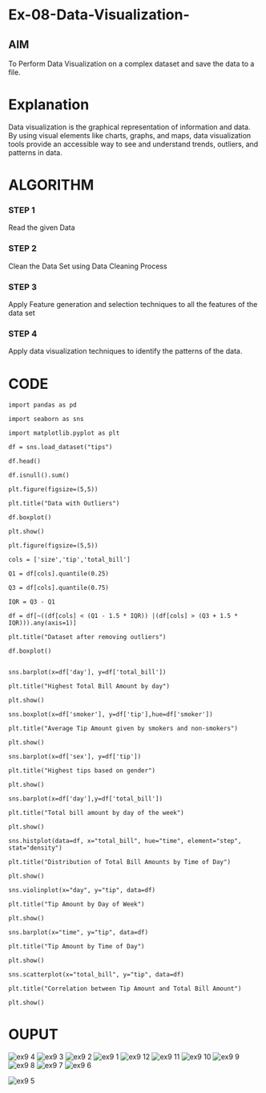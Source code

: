 # Ex-08-Data-Visualization-

## AIM
To Perform Data Visualization on a complex dataset and save the data to a file. 

# Explanation
Data visualization is the graphical representation of information and data. By using visual elements like charts, graphs, and maps, data visualization tools provide an accessible way to see and understand trends, outliers, and patterns in data.

# ALGORITHM
### STEP 1
Read the given Data
### STEP 2
Clean the Data Set using Data Cleaning Process
### STEP 3
Apply Feature generation and selection techniques to all the features of the data set
### STEP 4
Apply data visualization techniques to identify the patterns of the data.


# CODE

```
import pandas as pd

import seaborn as sns

import matplotlib.pyplot as plt

df = sns.load_dataset("tips")

df.head()

df.isnull().sum()

plt.figure(figsize=(5,5))

plt.title("Data with Outliers")

df.boxplot()

plt.show()

plt.figure(figsize=(5,5))

cols = ['size','tip','total_bill']

Q1 = df[cols].quantile(0.25)

Q3 = df[cols].quantile(0.75)

IQR = Q3 - Q1

df = df[~((df[cols] < (Q1 - 1.5 * IQR)) |(df[cols] > (Q3 + 1.5 * IQR))).any(axis=1)]

plt.title("Dataset after removing outliers")

df.boxplot()


sns.barplot(x=df['day'], y=df['total_bill'])

plt.title("Highest Total Bill Amount by day")

plt.show()

sns.boxplot(x=df['smoker'], y=df['tip'],hue=df['smoker'])

plt.title("Average Tip Amount given by smokers and non-smokers")

plt.show()

sns.barplot(x=df['sex'], y=df['tip'])

plt.title("Highest tips based on gender")

plt.show()

sns.barplot(x=df['day'],y=df['total_bill'])

plt.title("Total bill amount by day of the week")

plt.show()

sns.histplot(data=df, x="total_bill", hue="time", element="step", stat="density")

plt.title("Distribution of Total Bill Amounts by Time of Day")

plt.show()

sns.violinplot(x="day", y="tip", data=df)

plt.title("Tip Amount by Day of Week")

plt.show()

sns.barplot(x="time", y="tip", data=df)

plt.title("Tip Amount by Time of Day")

plt.show()

sns.scatterplot(x="total_bill", y="tip", data=df)

plt.title("Correlation between Tip Amount and Total Bill Amount")

plt.show()
```

# OUPUT

![ex9 4](https://github.com/Bala1511/Ex-08-Data-Visualization_1/assets/118680410/cc1a8697-f979-43d4-8da9-9ea843cc005f)
![ex9 3](https://github.com/Bala1511/Ex-08-Data-Visualization_1/assets/118680410/bf83840c-2589-4492-9fe1-038274090d5e)
![ex9 2](https://github.com/Bala1511/Ex-08-Data-Visualization_1/assets/118680410/aa7d66ce-1fe5-4fd0-933a-11b885b3de6e)
![ex9 1](https://github.com/Bala1511/Ex-08-Data-Visualization_1/assets/118680410/fcdeaeae-05c0-4445-bac7-2fc289f86803)
![ex9 12](https://github.com/Bala1511/Ex-08-Data-Visualization_1/assets/118680410/f8d52090-012b-40bf-923e-392501522994)
![ex9 11](https://github.com/Bala1511/Ex-08-Data-Visualization_1/assets/118680410/c724b537-7ab2-487e-b4ad-1add570b9556)
![ex9 10](https://github.com/Bala1511/Ex-08-Data-Visualization_1/assets/118680410/4621ff49-1b78-4c83-909c-8f57d39440b9)
![ex9 9](https://github.com/Bala1511/Ex-08-Data-Visualization_1/assets/118680410/b2f50bc1-ccbd-4a4e-8709-9eaa5680671e)
![ex9 8](https://github.com/Bala1511/Ex-08-Data-Visualization_1/assets/118680410/11725490-b39a-47a6-971d-ecb9c14b2eae)
![ex9 7](https://github.com/Bala1511/Ex-08-Data-Visualization_1/assets/118680410/7ef20982-bc61-4c60-9b9e-ec261fab66b8)
![ex9 6](https://github.com/Bala1511/Ex-08-Data-Visualization_1/assets/118680410/dbe885b6-e8e9-4679-80d5-8516751e15d4)

![ex9 5](https://github.com/Bala1511/Ex-08-Data-Visualization_1/assets/118680410/acab0288-f336-4afc-8b3f-dbc5e9e53fbd)

